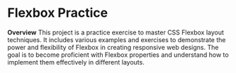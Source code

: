 # Flexbox Practice

__Overview__
This project is a practice exercise to master CSS Flexbox layout techniques. It includes various examples and exercises to demonstrate the power and flexibility of Flexbox in creating responsive web designs. The goal is to become proficient with Flexbox properties and understand how to implement them effectively in different layouts.